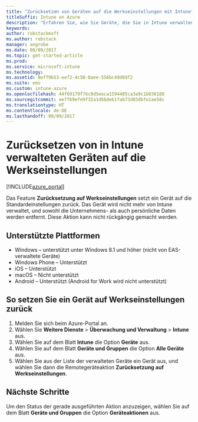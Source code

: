 ```yaml
---
title: "Zurücksetzen von Geräten auf die Werkseinstellungen mit Intune"
titleSuffix: Intune on Azure
description: "Erfahren Sie, wie Sie Geräte, die Sie in Intune verwalten, auf die jeweiligen Werkseinstellungen zurücksetzen.\""
keywords: 
author: robstackmsft
ms.author: robstack
manager: angrobe
ms.date: 08/09/2017
ms.topic: get-started-article
ms.prod: 
ms.service: microsoft-intune
ms.technology: 
ms.assetid: 8eff9b53-eef2-4c50-8aee-556bc49d69f2
ms.suite: ems
ms.custom: intune-azure
ms.openlocfilehash: 44f69179f76c8d5eeca1594485ca3a9c1b036188
ms.sourcegitcommit: ee7f69efe9f32a1d6bdeb1fab73d03dbfe1ae58c
ms.translationtype: HT
ms.contentlocale: de-DE
ms.lasthandoff: 08/09/2017
---
```

# <a name="reset-intune-managed-devices-to-factory-settings"></a>Zurücksetzen von in Intune verwalteten Geräten auf die Werkseinstellungen


[!INCLUDE[azure_portal](./includes/azure_portal.md)]

Das Feature **Zurücksetzung auf Werkseinstellungen** setzt ein Gerät auf die Standardeinstellungen zurück. Das Gerät wird nicht mehr von Intune verwaltet, und sowohl die Unternehmens- als auch persönliche Daten werden entfernt. Diese Aktion kann nicht rückgängig gemacht werden.

## <a name="supported-platforms"></a>Unterstützte Plattformen

- Windows – unterstützt unter Windows 8.1 und höher (nicht von EAS-verwaltete Geräte)
- Windows Phone – Unterstützt
- iOS – Unterstützt
- macOS – Nicht unterstützt
- Android – Unterstützt (Android for Work wird nicht unterstützt)

## <a name="how-to-reset-a-device-to-factory-settings"></a>So setzen Sie ein Gerät auf Werkseinstellungen zurück

1. Melden Sie sich beim Azure-Portal an.
2. Wählen Sie **Weitere Dienste** > **Überwachung und Verwaltung** > **Intune** aus.
3. Wählen Sie auf dem Blatt **Intune** die Option **Geräte** aus.
4. Wählen Sie auf dem Blatt **Geräte und Gruppen** die Option **Alle Geräte** aus.
5. Wählen Sie aus der Liste der verwalteten Geräte ein Gerät aus, und wählen Sie dann die Remotegeräteaktion **Zurücksetzung auf Werkseinstellungen**.

## <a name="next-steps"></a>Nächste Schritte

Um den Status der gerade ausgeführten Aktion anzuzeigen, wählen Sie auf dem Blatt **Geräte und Gruppen** die Option **Geräteaktionen** aus.

